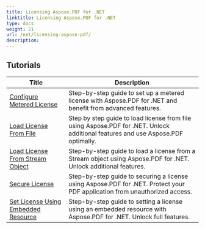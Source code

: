 ```yaml
---
title: Licensing Aspose.PDF for .NET
linktitle: Licensing Aspose.PDF for .NET
type: docs
weight: 21
url: /net/licensing-aspose-pdf/
description: 
---
```


## Tutorials
| Title | Description |
| --- | --- | 
| [Configure Metered License](./configure-metered-license/) | Step-by-step guide to set up a metered license with Aspose.PDF for .NET and benefit from advanced features. |  
| [Load License From File](./load-license-from-file/) | Step by step guide to load license from file using Aspose.PDF for .NET. Unlock additional features and use Aspose.PDF optimally. |  
| [Load License From Stream Object](./load-license-from-stream-object/) | Step-by-step guide to load a license from a Stream object using Aspose.PDF for .NET. Unlock additional features. |  
| [Secure License](./secure-license/) | Step-by-step guide to securing a license using Aspose.PDF for .NET. Protect your PDF application from unauthorized access. |  
| [Set License Using Embedded Resource](./set-license-using-embedded-resource/) | Step-by-step guide to setting a license using an embedded resource with Aspose.PDF for .NET. Unlock full features. |  
